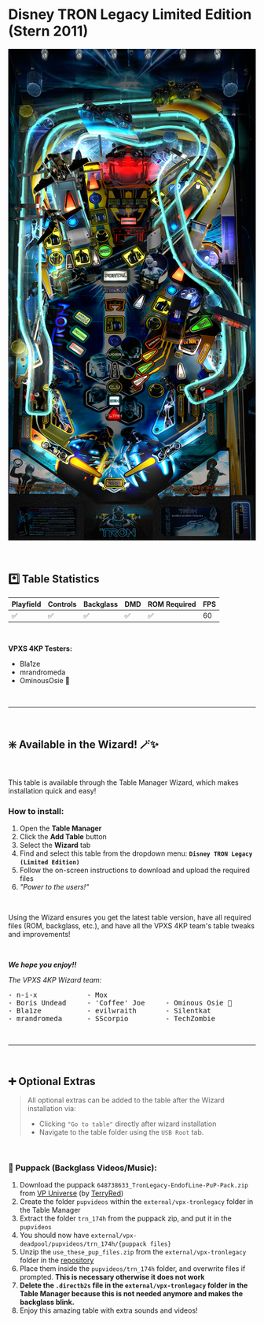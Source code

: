 ﻿# Disney TRON Legacy Limited Edition (Stern 2011)

![Table Preview](../../images/vpx-tronlegacy.png)

<br>

## *️⃣  Table Statistics

| Playfield | Controls | Backglass | DMD | ROM Required | FPS | 
|-----------|----------|-----------|-----|--------------|-----|
| :white_check_mark: | :white_check_mark: | :white_check_mark: | :white_check_mark: | :white_check_mark: | 60 |

<br>

**VPXS 4KP Testers:**
  - Bla1ze
  - mrandromeda
  - OminousOsie 🌸

<br>

---

<br>

## ❇️ Available in the Wizard! 🪄✨

<br>

This table is available through the Table Manager Wizard, which makes installation quick and easy!

### How to install:

1.  Open the **Table Manager**
2.  Click the **Add Table** button
3.  Select the **Wizard** tab
4.  Find and select this table from the dropdown menu: **`Disney TRON Legacy (Limited Edition)`**
5.  Follow the on-screen instructions to download and upload the required files
6. *"Power to the users!"*

<br>

Using the Wizard ensures you get the latest table version, have all required files (ROM, backglass, etc.), and have all the VPXS 4KP team's table tweaks and improvements!

<br>

__*We hope you enjoy!!*__

*The VPXS 4KP Wizard team:*
<pre>
- n-i-x            - Mox
- Boris Undead     - 'Coffee' Joe     - Ominous Osie 🌸
- Bla1ze           - evilwraith       - Silentkat        
- mrandromeda      - SScorpio         - TechZombie
</pre>


<br>

---

<br>

## ➕ Optional Extras

> All optional extras can be added to the table after the Wizard installation via: 
> -  Clicking `"Go to table"` directly after wizard installation
> -  Navigate to the table folder using the `USB Root` tab.

<br>

### 🎦 Puppack (Backglass Videos/Music):

1.  Download the puppack `648738633_TronLegacy-EndofLine-PuP-Pack.zip` from [VP Universe](https://vpuniverse.com/files/file/6814-tron-legacy-stern-end-of-line-pup-pack/) (by [TerryRed](https://vpuniverse.com/profile/10155-terryred/))
2.  Create the folder `pupvideos` within the `external/vpx-tronlegacy` folder in the Table Manager
3.  Extract the folder `trn_174h` from the puppack zip, and put it in the `pupvideos`
4.  You should now have `external/vpx-deadpool/pupvideos/trn_174h/{puppack files}`
5.  Unzip the `use_these_pup_files.zip` from the `external/vpx-tronlegacy` folder in the [repository](https://github.com/LegendsUnchained/vpx-standalone-alp4k/tree/main/external/vpx-tronlegacy)
6.  Place them inside the `pupvideos/trn_174h` folder, and overwrite files if prompted.  **This is necessary otherwise it does not work**
7. __Delete the `.directb2s` file in the `external/vpx-tronlegacy` folder in the Table Manager because this is not needed anymore and makes the backglass blink.__
8. Enjoy this amazing table with extra sounds and videos! 


<br>
<br>
<br>
<br>
<br>


